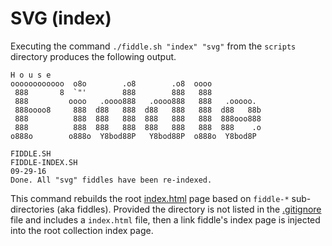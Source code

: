 SVG (index)
======

Executing the command `./fiddle.sh "index" "svg"` from the `scripts` directory produces the following output.

    H o u s e
    oooooooooooo  o8o        .o8        .o8  oooo
     888       8  `"'        888        888   888
     888         oooo   .oooo888   .oooo888   888   .ooooo.
     888oooo8     888  d88   888  d88   888   888  d88   88b
     888          888  888   888  888   888   888  888ooo888
     888          888  888   888  888   888   888  888    .o
    o888o        o888o  Y8bod88P   Y8bod88P  o888o  Y8bod8P
    
    FIDDLE.SH
    FIDDLE-INDEX.SH
    09-29-16
    Done. All "svg" fiddles have been re-indexed.


This command rebuilds the root [index.html](index.html) page based on `fiddle-*` sub-directories (aka fiddles). Provided 
the directory is not listed in the [.gitignore](../../.gitignore) file and includes a `index.html` file, then a link fiddle's
index page is injected into the root collection index page.

